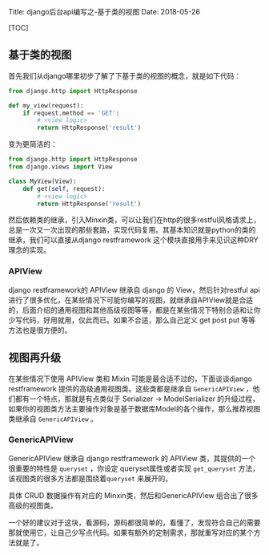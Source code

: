 Title: django后台api编写之-基于类的视图
Date: 2018-05-26

[TOC]

## 基于类的视图

首先我们从django哪里初步了解了下基于类的视图的概念，就是如下代码：

```python
from django.http import HttpResponse

def my_view(request):
    if request.method == 'GET':
        # <view logic>
        return HttpResponse('result')
```

变为更简洁的：

```python
from django.http import HttpResponse
from django.views import View

class MyView(View):
    def get(self, request):
        # <view logic>
        return HttpResponse('result')
```

然后依赖类的继承，引入Minxin类，可以让我们在http的很多restful风格请求上，总是一次又一次出现的那些套路，实现代码复用。其基本知识就是python的类的继承，我们可以直接从django restframework 这个模块直接用手来见识这种DRY理念的实现。

### APIView

django restframework的 APIView 继承自 django 的 View，然后针对restful api 进行了很多优化，在某些情况下可能你编写的视图，就继承自APIView就是合适的，后面介绍的通用视图和其他高级视图等等，都是在某些情况下特别合适和让你少写代码，好用就用，仅此而已。如果不合适，那么自己定义 get post put 等等方法也是很方便的。



## 视图再升级

在某些情况下使用 APIView 类和 Mixin 可能是最合适不过的，下面谈谈django restframework 提供的高级通用视图类。这些类都是继承自 `GenericAPIView` ，他们都有一个特点，那就是有点类似于 Serializer -> ModelSerializer 的升级过程，如果你的视图类方法主要操作对象是基于数据库Model的各个操作，那么推荐视图类继承自 `GenericAPIView` 。

### GenericAPIView

GenericAPIView 继承自 django restframework 的 APIView 类，其提供的一个很重要的特性是 `queryset` ，你设定 queryset属性或者实现 `get_queryset` 方法，该视图类的很多方法都是围绕着`queryset` 来展开的。

具体 CRUD 数据操作有对应的 Minxin类，然后和GenericAPIView 组合出了很多高级的视图类。

一个好的建议对于这块，看源码，源码都很简单的，看懂了，发现符合自己的需要那就使用它，让自己少写点代码。如果有额外的定制需求，那就重写对应的某个方法就是了。